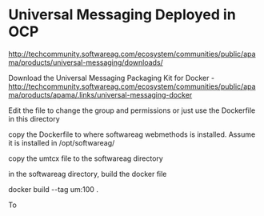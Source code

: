 # Universal Messaging Deployed in OCP

http://techcommunity.softwareag.com/ecosystem/communities/public/apama/products/universal-messaging/downloads/

Download the Universal Messaging Packaging Kit for Docker - http://techcommunity.softwareag.com/ecosystem/communities/public/apama/products/apama/.links/universal-messaging-docker

Edit the file to change the group and permissions or just use the Dockerfile in this directory

copy the Dockerfile to where softwareag webmethods is installed. Assume it is installed in /opt/softwareag/

copy the umtcx file to the softwareag directory

in the softwareag directory, build the docker file

docker build --tag um:100 .

To 


